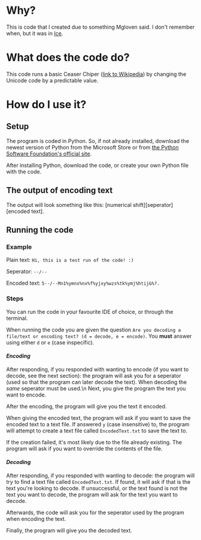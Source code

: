 # Why?
This is code that I created due to something Mgloven said. I don't remember when, but it was in [Ice](https://discord.com/channels/@me/759616929085784065).

# What does the code do?
This code runs a basic Ceaser Chiper ([link to Wikipedia](https://en.wikipedia.org/wiki/Caesar_cipher)) by changing the Unicode code by a predictable value.

# How do I use it?

## Setup
The program is coded in Python. So, if not already installed, download the newest version of Python from the Microsoft Store or from [the Python Software Foundation's official site](https://www.python.org/downloads/).

After installing Python, download the code, or create your own Python file with the code.

## The output of encoding text
The output will look something like this: \[numerical shift]\[seperator]\[encoded text].

## Running the code
### Example
Plain text: `Hi, this is a test run of the code! :)` 

Seperator: `--/--`

Encoded text: `5--/--Mn1%ymnx%nx%f%yjxy%wzs%tk%ymj%htij&%?.`

### Steps
You can run the code in your favourite IDE of choice, or through the terminal.

When running the code you are given the question `Are you decoding a file/text or encoding text? (d = decode, e = encode)`. You **must** answer using either `d` or `e` (case inspecific).
#### *Encoding*
After responding, if you responded with wanting to encode (if you want to decode, see the next section): the program will ask you for a seperator (used so that the program can later decode the text). When decoding the *same* seperator must be used.\n
Next, you give the program the text you want to encode.

After the encoding, the program will give you the text it encoded.

When giving the encoded text, the program will ask if you want to save the encoded text to a text file. If answered `y` (case insensitive) to, the program will attempt to create a text file called `EncodedText.txt` to save the text to.

If the creation failed, it's most likely due to the file already existing. The program will ask if you want to override the contents of the file.
#### *Decoding*
After responding, if you responded with wanting to decode: the program will try to find a text file called `EncodedText.txt`. If found, it will ask if that is the text you're looking to decode. If unsuccessful, or the text found is not the text you want to decode, the program will ask for the text you want to decode.

Afterwards, the code will ask you for the seperator used by the program when encoding the text.

Finally, the program will give you the decoded text.
